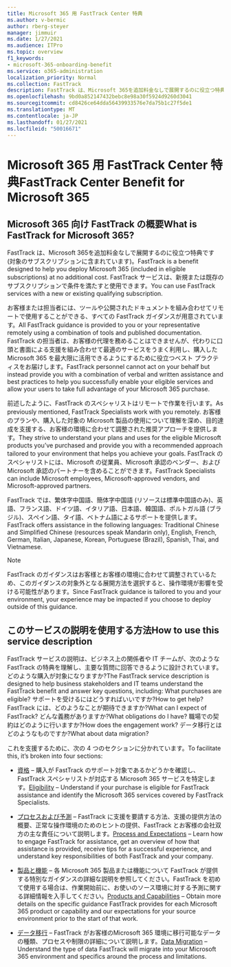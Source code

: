 ```yaml
---
title: Microsoft 365 用 FastTrack Center 特典
ms.author: v-bermic
author: rberg-steyer
manager: jimmuir
ms.date: 1/27/2021
ms.audience: ITPro
ms.topic: overview
f1_keywords:
- microsoft-365-onboarding-benefit
ms.service: o365-administration
localization_priority: Normal
ms.collection: FastTrack
description: FastTrack は、Microsoft 365を追加料金なしで展開するのに役立つ特典です (対象のサブスクリプションに含まれています)。 FastTrack サービスは、新規または既存のサブスクリプションで条件を満たすと使用できます。
ms.openlocfilehash: 9bd0a852147432bebc8e98a30f5924d9260d3041
ms.sourcegitcommit: cd8426ce64dda56439933576e7da75b1c27f5de1
ms.translationtype: MT
ms.contentlocale: ja-JP
ms.lasthandoff: 01/27/2021
ms.locfileid: "50016671"
---
```

# <a name="fasttrack-center-benefit-for-microsoft-365"></a><span data-ttu-id="7ebfc-104">Microsoft 365 用 FastTrack Center 特典</span><span class="sxs-lookup"><span data-stu-id="7ebfc-104">FastTrack Center Benefit for Microsoft 365</span></span>

## <a name="what-is-fasttrack-for-microsoft-365"></a><span data-ttu-id="7ebfc-105">Microsoft 365 向け FastTrack の概要</span><span class="sxs-lookup"><span data-stu-id="7ebfc-105">What is FastTrack for Microsoft 365?</span></span>

<span data-ttu-id="7ebfc-106">FastTrack は、Microsoft 365を追加料金なしで展開するのに役立つ特典です (対象のサブスクリプションに含まれています)。</span><span class="sxs-lookup"><span data-stu-id="7ebfc-106">FastTrack is a benefit designed to help you deploy Microsoft 365 (included in eligible subscriptions) at no additional cost.</span></span> <span data-ttu-id="7ebfc-107">FastTrack サービスは、新規または既存のサブスクリプションで条件を満たすと使用できます。</span><span class="sxs-lookup"><span data-stu-id="7ebfc-107">You can use FastTrack services with a new or existing qualifying subscription.</span></span>

<span data-ttu-id="7ebfc-108">お客様または担当者には、ツールや公開されたドキュメントを組み合わせてリモートで使用することができる、すべての FastTrack ガイダンスが用意されています。</span><span class="sxs-lookup"><span data-stu-id="7ebfc-108">All FastTrack guidance is provided to you or your representative remotely using a combination of tools and published documentation.</span></span> <span data-ttu-id="7ebfc-109">FastTrack の担当者は、お客様の代理を務めることはできませんが、代わりに口頭と書面による支援を組み合わせて最適のサービスをうまく利用し、購入した Microsoft 365 を最大限に活用できるようにするために役立つベスト プラクティスをお届けします。</span><span class="sxs-lookup"><span data-stu-id="7ebfc-109">FastTrack personnel cannot act on your behalf but instead provide you with a combination of verbal and written assistance and best practices to help you successfully enable your eligible services and allow your users to take full advantage of your Microsoft 365 purchase.</span></span>

<span data-ttu-id="7ebfc-110">前述したように、FastTrack のスペシャリストはリモートで作業を行います。</span><span class="sxs-lookup"><span data-stu-id="7ebfc-110">As previously mentioned, FastTrack Specialists work with you remotely.</span></span> <span data-ttu-id="7ebfc-111">お客様のプランや、購入した対象の Microsoft 製品の使用について理解を深め、目的達成を支援する、お客様の環境に合わせて調整された推奨アプローチを提供します。</span><span class="sxs-lookup"><span data-stu-id="7ebfc-111">They strive to understand your plans and uses for the eligible Microsoft products you’ve purchased and provide you with a recommended approach tailored to your environment that helps you achieve your goals.</span></span> <span data-ttu-id="7ebfc-112">FastTrack のスペシャリストには、Microsoft の従業員、Microsoft 承認のベンダー、および Microsoft 承認のパートナーを含めることができます。</span><span class="sxs-lookup"><span data-stu-id="7ebfc-112">FastTrack Specialists can include Microsoft employees, Microsoft-approved vendors, and Microsoft-approved partners.</span></span>

<span data-ttu-id="7ebfc-113">FastTrack では、繁体字中国語、簡体字中国語 (リソースは標準中国語のみ)、英語、フランス語、ドイツ語、イタリア語、日本語、韓国語、ポルトガル語 (ブラジル)、スペイン語、タイ語、ベトナム語によるサポートを提供します。</span><span class="sxs-lookup"><span data-stu-id="7ebfc-113">FastTrack offers assistance in the following languages: Traditional Chinese and Simplified Chinese (resources speak Mandarin only), English, French, German, Italian, Japanese, Korean, Portuguese (Brazil), Spanish, Thai, and Vietnamese.</span></span>

> [!NOTE]
> <span data-ttu-id="7ebfc-114">FastTrack のガイダンスはお客様とお客様の環境に合わせて調整されているため、このガイダンスの対象外となる展開方法を選択すると、操作環境が影響を受ける可能性があります。</span><span class="sxs-lookup"><span data-stu-id="7ebfc-114">Since FastTrack guidance is tailored to you and your environment, your experience may be impacted if you choose to deploy outside of this guidance.</span></span>

## <a name="how-to-use-this-service-description"></a><span data-ttu-id="7ebfc-115">このサービスの説明を使用する方法</span><span class="sxs-lookup"><span data-stu-id="7ebfc-115">How to use this service description</span></span>

<span data-ttu-id="7ebfc-116">FastTrack サービスの説明は、ビジネス上の関係者や IT チームが、次のような FastTrack の特典を理解し、主要な質問に回答できるように設計されています。どのような購入が対象になりますか?</span><span class="sxs-lookup"><span data-stu-id="7ebfc-116">The FastTrack service description is designed to help business stakeholders and IT teams understand the FastTrack benefit and answer key questions, including: What purchases are eligible?</span></span> <span data-ttu-id="7ebfc-117">サポートを受けるにはどうすればいいですか?</span><span class="sxs-lookup"><span data-stu-id="7ebfc-117">How to get help?</span></span> <span data-ttu-id="7ebfc-118">FastTrack には、どのようなことが期待できますか?</span><span class="sxs-lookup"><span data-stu-id="7ebfc-118">What can I expect of FastTrack?</span></span> <span data-ttu-id="7ebfc-119">どんな義務がありますか?</span><span class="sxs-lookup"><span data-stu-id="7ebfc-119">What obligations do I have?</span></span> <span data-ttu-id="7ebfc-120">職場での契約はどのように行いますか?</span><span class="sxs-lookup"><span data-stu-id="7ebfc-120">How does the engagement work?</span></span> <span data-ttu-id="7ebfc-121">データ移行とはどのようなものですか?</span><span class="sxs-lookup"><span data-stu-id="7ebfc-121">What about data migration?</span></span>

<span data-ttu-id="7ebfc-122">これを支援するために、次の 4 つのセクションに分かれています。</span><span class="sxs-lookup"><span data-stu-id="7ebfc-122">To facilitate this, it’s broken into four sections:</span></span>

  - <span data-ttu-id="7ebfc-123">[資格](eligibility.md) – 購入が FastTrack のサポート対象であるかどうかを確認し、FastTrack スペシャリストが対応する Microsoft 365 サービスを特定します。</span><span class="sxs-lookup"><span data-stu-id="7ebfc-123">[Eligibility](eligibility.md) – Understand if your purchase is eligible for FastTrack assistance and identify the Microsoft 365 services covered by FastTrack Specialists.</span></span>

  - <span data-ttu-id="7ebfc-124">[プロセスおよび予測](process-and-expectations.md) – FastTrack に支援を要請する方法、支援の提供方法の概要、正常な操作環境のためのヒントの提供、FastTrack とお客様の会社双方の主な責任について説明します。</span><span class="sxs-lookup"><span data-stu-id="7ebfc-124">[Process and Expectations](process-and-expectations.md) – Learn how to engage FastTrack for assistance, get an overview of how that assistance is provided, receive tips for a successful experience, and understand key responsibilities of both FastTrack and your company.</span></span>

  - <span data-ttu-id="7ebfc-125">[製品と機能](products-and-capabilities.md) – 各 Microsoft 365 製品または機能について FastTrack が提供する特別なガイダンスの詳細な説明を参照してください。FastTrack を初めて使用する場合は、作業開始前に、お使いのソース環境に対する予測に関する詳細情報を入手してください。</span><span class="sxs-lookup"><span data-stu-id="7ebfc-125">[Products and Capabilities](products-and-capabilities.md) – Obtain more details on the specific guidance FastTrack provides for each Microsoft 365 product or capability and our expectations for your source environment prior to the start of that work.</span></span>

  - <span data-ttu-id="7ebfc-126">[データ移行](data-migration.md) – FastTrack がお客様のMicrosoft 365 環境に移行可能なデータの種類、プロセスや制限の詳細について説明します。</span><span class="sxs-lookup"><span data-stu-id="7ebfc-126">[Data Migration](data-migration.md) – Understand the type of data FastTrack will migrate into your Microsoft 365 environment and specifics around the process and limitations.</span></span>
